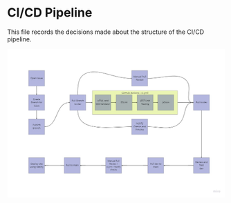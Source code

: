 # CI/CD Pipeline

This file records the decisions made about the structure of the CI/CD pipeline.

![CICD Pipeline](/admin/images/cicd-pipeline.jpg)
